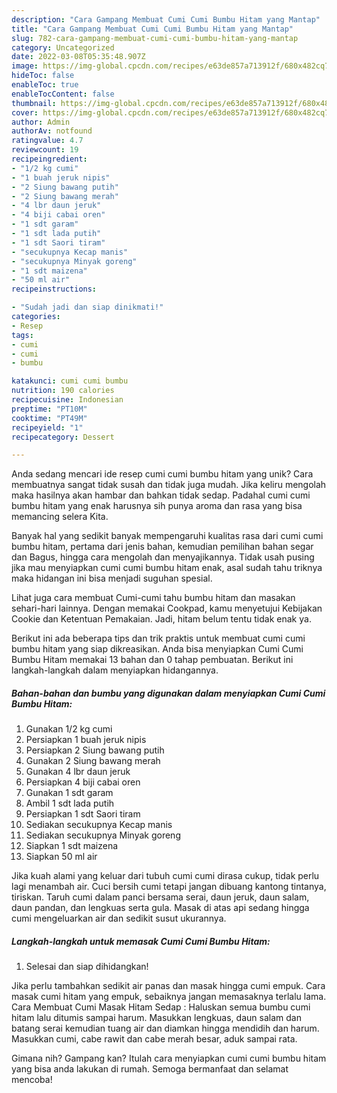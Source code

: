 ```yaml
---
description: "Cara Gampang Membuat Cumi Cumi Bumbu Hitam yang Mantap"
title: "Cara Gampang Membuat Cumi Cumi Bumbu Hitam yang Mantap"
slug: 782-cara-gampang-membuat-cumi-cumi-bumbu-hitam-yang-mantap
category: Uncategorized
date: 2022-03-08T05:35:48.907Z
image: https://img-global.cpcdn.com/recipes/e63de857a713912f/680x482cq70/cumi-cumi-bumbu-hitam-foto-resep-utama.jpg
hideToc: false
enableToc: true
enableTocContent: false
thumbnail: https://img-global.cpcdn.com/recipes/e63de857a713912f/680x482cq70/cumi-cumi-bumbu-hitam-foto-resep-utama.jpg
cover: https://img-global.cpcdn.com/recipes/e63de857a713912f/680x482cq70/cumi-cumi-bumbu-hitam-foto-resep-utama.jpg
author: Admin
authorAv: notfound
ratingvalue: 4.7
reviewcount: 19
recipeingredient:
- "1/2 kg cumi"
- "1 buah jeruk nipis"
- "2 Siung bawang putih"
- "2 Siung bawang merah"
- "4 lbr daun jeruk"
- "4 biji cabai oren"
- "1 sdt garam"
- "1 sdt lada putih"
- "1 sdt Saori tiram"
- "secukupnya Kecap manis"
- "secukupnya Minyak goreng"
- "1 sdt maizena"
- "50 ml air"
recipeinstructions:

- "Sudah jadi dan siap dinikmati!"
categories:
- Resep
tags:
- cumi
- cumi
- bumbu

katakunci: cumi cumi bumbu 
nutrition: 190 calories
recipecuisine: Indonesian
preptime: "PT10M"
cooktime: "PT49M"
recipeyield: "1"
recipecategory: Dessert

---
```





Anda sedang mencari ide resep cumi cumi bumbu hitam yang unik? Cara membuatnya sangat tidak susah dan tidak juga mudah. Jika keliru mengolah maka hasilnya akan hambar dan bahkan tidak sedap. Padahal cumi cumi bumbu hitam yang enak harusnya sih punya aroma dan rasa yang bisa memancing selera Kita.





Banyak hal yang sedikit banyak mempengaruhi kualitas rasa dari cumi cumi bumbu hitam, pertama dari jenis bahan, kemudian pemilihan bahan segar dan Bagus, hingga cara mengolah dan menyajikannya. Tidak usah pusing jika mau menyiapkan cumi cumi bumbu hitam enak,      asal sudah tahu triknya maka hidangan ini bisa menjadi suguhan spesial.














Lihat juga cara membuat Cumi-cumi tahu bumbu hitam dan masakan sehari-hari lainnya. Dengan memakai Cookpad, kamu menyetujui Kebijakan Cookie dan Ketentuan Pemakaian. Jadi, hitam belum tentu tidak enak ya.






Berikut ini ada beberapa tips dan trik praktis untuk membuat cumi cumi bumbu hitam yang siap dikreasikan. Anda bisa menyiapkan Cumi Cumi Bumbu Hitam memakai 13 bahan dan 0 tahap pembuatan. Berikut ini langkah-langkah dalam menyiapkan hidangannya.

<!--inarticleads1-->

##### Bahan-bahan dan bumbu yang digunakan dalam menyiapkan Cumi Cumi Bumbu Hitam:

1. Gunakan 1/2 kg cumi
1. Persiapkan 1 buah jeruk nipis
1. Persiapkan 2 Siung bawang putih
1. Gunakan 2 Siung bawang merah
1. Gunakan 4 lbr daun jeruk
1. Persiapkan 4 biji cabai oren
1. Gunakan 1 sdt garam
1. Ambil 1 sdt lada putih
1. Persiapkan 1 sdt Saori tiram
1. Sediakan secukupnya Kecap manis
1. Sediakan secukupnya Minyak goreng
1. Siapkan 1 sdt maizena
1. Siapkan 50 ml air


Jika kuah alami yang keluar dari tubuh cumi cumi dirasa cukup, tidak perlu lagi menambah air. Cuci bersih cumi tetapi jangan dibuang kantong tintanya, tiriskan. Taruh cumi dalam panci bersama serai, daun jeruk, daun salam, daun pandan, dan lengkuas serta gula. Masak di atas api sedang hingga cumi mengeluarkan air dan sedikit susut ukurannya. 

<!--inarticleads2-->

##### Langkah-langkah untuk memasak Cumi Cumi Bumbu Hitam:


1. Selesai dan siap dihidangkan!

Jika perlu tambahkan sedikit air panas dan masak hingga cumi empuk. Cara masak cumi hitam yang empuk, sebaiknya jangan memasaknya terlalu lama. Cara Membuat Cumi Masak Hitam Sedap : Haluskan semua bumbu cumi hitam lalu ditumis sampai harum. Masukkan lengkuas, daun salam dan batang serai kemudian tuang air dan diamkan hingga mendidih dan harum. Masukkan cumi, cabe rawit dan cabe merah besar, aduk sampai rata. 

Gimana nih? Gampang kan? Itulah cara menyiapkan cumi cumi bumbu hitam yang bisa anda lakukan di rumah. Semoga bermanfaat dan selamat mencoba!
